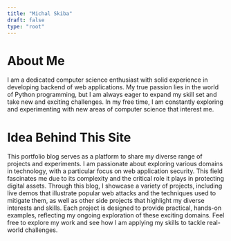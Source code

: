 ```yaml
---
title: "Michal Skiba"
draft: false
type: "root"
---
```


# About Me

I am a dedicated computer science enthusiast with solid experience in developing backend of web applications. My true passion lies in the world of Python programming, but I am always eager to expand my skill set and take new and exciting challenges. In my free time, I am constantly exploring and experimenting with new areas of computer science that interest me.

# Idea Behind This Site

This portfolio blog serves as a platform to share my diverse range of projects and experiments. I am passionate about exploring various domains in technology, with a particular focus on web application security. This field fascinates me due to its complexity and the critical role it plays in protecting digital assets. Through this blog, I showcase a variety of projects, including live demos that illustrate popular web attacks and the techniques used to mitigate them, as well as other side projects that highlight my diverse interests and skills. Each project is designed to provide practical, hands-on examples, reflecting my ongoing exploration of these exciting domains. Feel free to explore my work and see how I am applying my skills to tackle real-world challenges.
